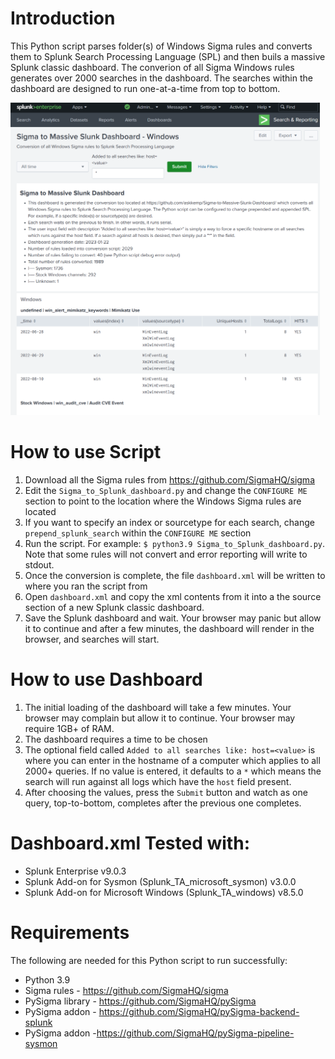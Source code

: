 # Introduction
This Python script parses folder(s) of Windows Sigma rules and converts them to Splunk Search Processing Language (SPL) and then buils a massive Splunk classic dashboard. The converion of all Sigma Windows rules generates over 2000 searches in the dashboard. The searches within the dashboard are designed to run one-at-a-time from top to bottom. 

<img src="./Splunk_Dashboard_Image.png" height="500" />

# How to use Script
1. Download all the Sigma rules from https://github.com/SigmaHQ/sigma
2. Edit the `Sigma_to_Splunk_dashboard.py` and change the `CONFIGURE ME` section to point to the location where the Windows Sigma rules are located
3. If you want to specify an index or sourcetype for each search, change `prepend_splunk_search` within the `CONFIGURE ME` section
4. Run the script. For example: `$ python3.9 Sigma_to_Splunk_dashboard.py`. Note that some rules will not convert and error reporting will write to stdout.
6. Once the conversion is complete, the file `dashboard.xml` will be written to where you ran the script from
7. Open `dashboard.xml` and copy the xml contents from it into a the source section of a new Splunk classic dashboard. 
8. Save the Splunk dashboard and wait. Your browser may panic but allow it to continue and after a few minutes, the dashboard will render in the browser, and searches will start.

# How to use Dashboard
1. The initial loading of the dashboard will take a few minutes. Your browser may complain but allow it to continue. Your browser may require 1GB+ of RAM.
2. The dashboard requires a time to be chosen 
3. The optional field called `Added to all searches like: host=<value>` is where you can enter in the hostname of a computer which applies to all 2000+ queries. If no value is entered, it defaults to a `*` which means the search will run against all logs which have the `host` field present.
4. After choosing the values, press the `Submit` button and watch as one query, top-to-bottom, completes after the previous one completes. 
  
# Dashboard.xml Tested with:
* Splunk Enterprise v9.0.3
* Splunk Add-on for Sysmon (Splunk_TA_microsoft_sysmon) v3.0.0
* Splunk Add-on for Microsoft Windows  (Splunk_TA_windows) v8.5.0

# Requirements
The following are needed for this Python script to run successfully:
* Python 3.9
* Sigma rules - https://github.com/SigmaHQ/sigma
* PySigma library - https://github.com/SigmaHQ/pySigma
* PySigma addon - https://github.com/SigmaHQ/pySigma-backend-splunk
* PySigma addon -https://github.com/SigmaHQ/pySigma-pipeline-sysmon
